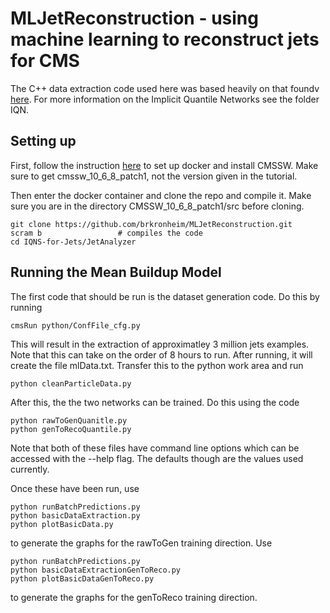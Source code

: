 # MLJetReconstruction - using machine learning to reconstruct jets for CMS

The C++ data extraction code used here was based heavily on that foundv [here](https://github.com/cms-opendata-analyses/JetNtupleProducerTool).
For more information on the Implicit Quantile Networks see the folder IQN.

## Setting up
First, follow the instruction [here](http://opendata.cern.ch/docs/cms-guide-docker) to set up docker and install CMSSW. Make sure to get cmssw_10_6_8_patch1, not the version given in the tutorial.

Then enter the docker container and clone the repo and compile it. Make sure you are in the directory CMSSW_10_6_8_patch1/src before cloning. 
```
git clone https://github.com/brkronheim/MLJetReconstruction.git
scram b                 # compiles the code
cd IQNS-for-Jets/JetAnalyzer
```

## Running the Mean Buildup Model

The first code that should be run is the dataset generation code. Do this by running
```
cmsRun python/ConfFile_cfg.py
```
This will result in the extraction of approximatley 3 million jets examples. Note that this can take on the order of 8 hours to run. After running, it will create the file mlData.txt. Transfer this to the python work area and run
```
python cleanParticleData.py
```

After this, the the two networks can be trained. Do this using the code
```
python rawToGenQuanitle.py
python genToRecoQuantile.py
```
Note that both of these files have command line options which can be accessed with the --help flag. The defaults though are the values used currently.

Once these have been run, use
```
python runBatchPredictions.py
python basicDataExtraction.py
python plotBasicData.py
```
to generate the graphs for the rawToGen training direction.
Use
```
python runBatchPredictions.py
python basicDataExtractionGenToReco.py
python plotBasicDataGenToReco.py
```
to generate the graphs for the genToReco training direction.